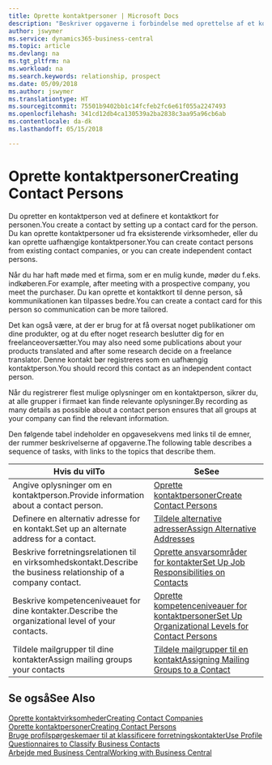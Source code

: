 ```yaml
---
title: Oprette kontaktpersoner | Microsoft Docs
description: "Beskriver opgaverne i forbindelse med oprettelse af et kontaktkort for en person, f.eks. et kundeemne eller en leverandør, og bidrager til at angive relationen og tilpasse kommunikationen."
author: jswymer
ms.service: dynamics365-business-central
ms.topic: article
ms.devlang: na
ms.tgt_pltfrm: na
ms.workload: na
ms.search.keywords: relationship, prospect
ms.date: 05/09/2018
ms.author: jswymer
ms.translationtype: HT
ms.sourcegitcommit: 75501b9402bb1c14fcfeb2fc6e61f055a2247493
ms.openlocfilehash: 341cd12db4ca130539a2ba2838c3aa95a96cb6ab
ms.contentlocale: da-dk
ms.lasthandoff: 05/15/2018

---
```

# <a name="creating-contact-persons"></a><span data-ttu-id="25448-103">Oprette kontaktpersoner</span><span class="sxs-lookup"><span data-stu-id="25448-103">Creating Contact Persons</span></span>
<span data-ttu-id="25448-104">Du opretter en kontaktperson ved at definere et kontaktkort for personen.</span><span class="sxs-lookup"><span data-stu-id="25448-104">You create a contact by setting up a contact card for the person.</span></span> <span data-ttu-id="25448-105">Du kan oprette kontaktpersoner ud fra eksisterende virksomheder, eller du kan oprette uafhængige kontaktpersoner.</span><span class="sxs-lookup"><span data-stu-id="25448-105">You can create contact persons from existing contact companies, or you can create independent contact persons.</span></span>

<span data-ttu-id="25448-106">Når du har haft møde med et firma, som er en mulig kunde, møder du f.eks. indkøberen.</span><span class="sxs-lookup"><span data-stu-id="25448-106">For example, after meeting with a prospective company, you meet the purchaser.</span></span> <span data-ttu-id="25448-107">Du kan oprette et kontaktkort til denne person, så kommunikationen kan tilpasses bedre.</span><span class="sxs-lookup"><span data-stu-id="25448-107">You can create a contact card for this person so communication can be more tailored.</span></span>

<span data-ttu-id="25448-108">Det kan også være, at der er brug for at få oversat noget publikationer om dine produkter, og at du efter noget research beslutter dig for en freelanceoversætter.</span><span class="sxs-lookup"><span data-stu-id="25448-108">You may also need some publications about your products translated and after some research decide on a freelance translator.</span></span> <span data-ttu-id="25448-109">Denne kontakt bør registreres som en uafhængig kontaktperson.</span><span class="sxs-lookup"><span data-stu-id="25448-109">You should record this contact as an independent contact person.</span></span>

<span data-ttu-id="25448-110">Når du registrerer flest mulige oplysninger om en kontaktperson, sikrer du, at alle grupper i firmaet kan finde relevante oplysninger.</span><span class="sxs-lookup"><span data-stu-id="25448-110">By recording as many details as possible about a contact person ensures that all groups at your company can find the relevant information.</span></span>

<span data-ttu-id="25448-111">Den følgende tabel indeholder en opgavesekvens med links til de emner, der rummer beskrivelserne af opgaverne.</span><span class="sxs-lookup"><span data-stu-id="25448-111">The following table describes a sequence of tasks, with links to the topics that describe them.</span></span>

| <span data-ttu-id="25448-112">Hvis du vil</span><span class="sxs-lookup"><span data-stu-id="25448-112">To</span></span> | <span data-ttu-id="25448-113">Se</span><span class="sxs-lookup"><span data-stu-id="25448-113">See</span></span> |
| --- | --- |
| <span data-ttu-id="25448-114">Angive oplysninger om en kontaktperson.</span><span class="sxs-lookup"><span data-stu-id="25448-114">Provide information about a contact person.</span></span> |[<span data-ttu-id="25448-115">Oprette kontaktpersoner</span><span class="sxs-lookup"><span data-stu-id="25448-115">Create Contact Persons</span></span>](marketing-how-create-contact-persons.md) |
| <span data-ttu-id="25448-116">Definere en alternativ adresse for en kontakt.</span><span class="sxs-lookup"><span data-stu-id="25448-116">Set up an alternate address for a contact.</span></span> |[<span data-ttu-id="25448-117">Tildele alternative adresser</span><span class="sxs-lookup"><span data-stu-id="25448-117">Assign Alternative Addresses</span></span>](marketing-how-assign-alternate-address.md) |
| <span data-ttu-id="25448-118">Beskrive forretningsrelationen til en virksomhedskontakt.</span><span class="sxs-lookup"><span data-stu-id="25448-118">Describe the business relationship of a company contact.</span></span> |[<span data-ttu-id="25448-119">Oprette ansvarsområder for kontakter</span><span class="sxs-lookup"><span data-stu-id="25448-119">Set Up Job Responsibilities on Contacts</span></span>](marketing-job-responsibilities.md) |
| <span data-ttu-id="25448-120">Beskrive kompetenceniveauet for dine kontakter.</span><span class="sxs-lookup"><span data-stu-id="25448-120">Describe the organizational level of your contacts.</span></span> |[<span data-ttu-id="25448-121">Oprette kompetenceniveauer for kontaktpersoner</span><span class="sxs-lookup"><span data-stu-id="25448-121">Set Up Organizational Levels for Contact Persons</span></span>](marketing-organizational-levels.md) |
| <span data-ttu-id="25448-122">Tildele mailgrupper til dine kontakter</span><span class="sxs-lookup"><span data-stu-id="25448-122">Assign mailing groups your contacts</span></span> |[<span data-ttu-id="25448-123">Tildele mailgrupper til en kontakt</span><span class="sxs-lookup"><span data-stu-id="25448-123">Assigning Mailing Groups to a Contact</span></span>](marketing-mailing-groups.md) |

## <a name="see-also"></a><span data-ttu-id="25448-124">Se også</span><span class="sxs-lookup"><span data-stu-id="25448-124">See Also</span></span>
[<span data-ttu-id="25448-125">Oprette kontaktvirksomheder</span><span class="sxs-lookup"><span data-stu-id="25448-125">Creating Contact Companies</span></span>](marketing-create-contact-companies.md)  
[<span data-ttu-id="25448-126">Oprette kontaktpersoner</span><span class="sxs-lookup"><span data-stu-id="25448-126">Creating Contact Persons</span></span>](marketing-create-contact-persons.md)  
[<span data-ttu-id="25448-127">Bruge profilspørgeskemaer til at klassificere forretningskontakter</span><span class="sxs-lookup"><span data-stu-id="25448-127">Use Profile Questionnaires to Classify Business Contacts</span></span>](marketing-create-contact-profile-questionnaire.md)  
[<span data-ttu-id="25448-128">Arbejde med Business Central</span><span class="sxs-lookup"><span data-stu-id="25448-128">Working with Business Central</span></span>](ui-work-product.md)

